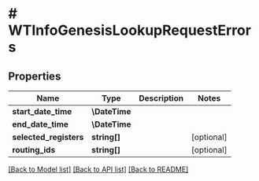 # # WTInfoGenesisLookupRequestErrors

## Properties

Name | Type | Description | Notes
------------ | ------------- | ------------- | -------------
**start_date_time** | **\DateTime** |  |
**end_date_time** | **\DateTime** |  |
**selected_registers** | **string[]** |  | [optional]
**routing_ids** | **string[]** |  | [optional]

[[Back to Model list]](../../README.md#models) [[Back to API list]](../../README.md#endpoints) [[Back to README]](../../README.md)
